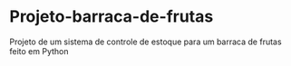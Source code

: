 # Projeto-barraca-de-frutas


Projeto de um sistema de controle de estoque para um barraca de frutas feito em Python
